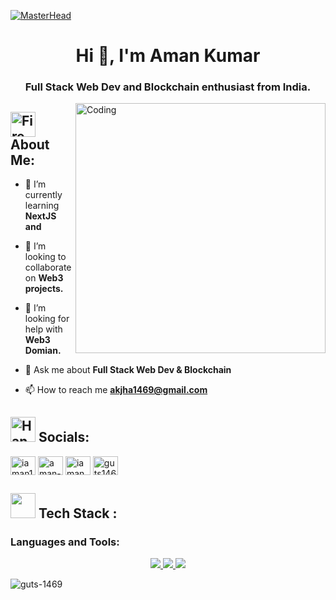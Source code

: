 [![MasterHead](https://storage.googleapis.com/gweb-uniblog-publish-prod/original_images/Dino_non-birthday_version.gif)]()

<h1 align="center">Hi 👋, I'm Aman Kumar</h1>
<h3 align="center">Full Stack Web Dev and Blockchain enthusiast from India.</h3>
<img align="right" alt="Coding" width="400" src="https://cdn.dribbble.com/users/906441/screenshots/7075035/media/d4a404fa0d4902dee969cbec37325eaa.gif" />

## <img src="https://user-images.githubusercontent.com/74038190/216122041-518ac897-8d92-4c6b-9b3f-ca01dcaf38ee.png" alt="Fire" width="40" /> About Me:

- 🌱 I’m currently learning **NextJS and**

- 👯 I’m looking to collaborate on **Web3 projects.**

- 🤝 I’m looking for help with **Web3 Domian.**

- 💬 Ask me about **Full Stack Web Dev & Blockchain**

- 📫 How to reach me **akjha1469@gmail.com**

##  <img src="https://user-images.githubusercontent.com/74038190/216112957-034e1f8b-5468-4857-8512-9cd2bac35bb6.png" alt="Handshake" width="40" /> Socials:
<p align="left">
<a href="https://twitter.com/iaman1469" target="blank"><img align="center" src="https://raw.githubusercontent.com/rahuldkjain/github-profile-readme-generator/master/src/images/icons/Social/twitter.svg" alt="iaman1469" height="30" width="40" /></a>
<a href="https://linkedin.com/in/aman-kumar-414a35218" target="blank"><img align="center" src="https://raw.githubusercontent.com/rahuldkjain/github-profile-readme-generator/master/src/images/icons/Social/linked-in-alt.svg" alt="aman-kumar-414a35218" height="30" width="40" /></a>
<a href="https://instagram.com/iaman.1469_" target="blank"><img align="center" src="https://raw.githubusercontent.com/rahuldkjain/github-profile-readme-generator/master/src/images/icons/Social/instagram.svg" alt="iaman.1469_" height="30" width="40" /></a>
<a href="https://www.leetcode.com/guts1469" target="blank"><img align="center" src="https://raw.githubusercontent.com/rahuldkjain/github-profile-readme-generator/master/src/images/icons/Social/leet-code.svg" alt="guts1469" height="30" width="40" /></a>
</p>

## <img src='https://user-images.githubusercontent.com/74038190/206662607-d9e7591e-bbf9-42f9-9386-29efc927bc16.gif' width="40"> Tech Stack  :
<h3 align="left">Languages and Tools:</h3>
<p align="center">
<a href="https://skillicons.dev">
    <img src="https://skillicons.dev/icons?i=cpp,python,c,js,ts,solidity" />
</a>
<a href="https://skillicons.dev">
    <img src="https://skillicons.dev/icons?i=html,css,bootstrap,tailwind,angular,nodejs,express,mongo,redis,react,nextjs,aws,nodejs" />
</a>
<a href="https://skillicons.dev">
    <img src="https://skillicons.dev/icons?i=git,github,firebase,postman" />
</a>
</p>

<p><img align="center" src="https://github-readme-stats.vercel.app/api/top-langs?username=guts-1469&show_icons=true&locale=en&layout=compact" alt="guts-1469" /></p>
